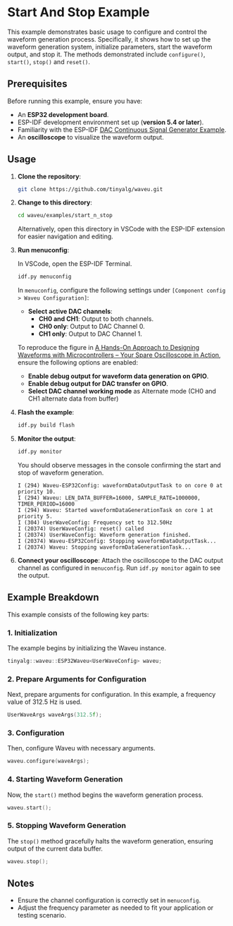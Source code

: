 # Start And Stop Example

This example demonstrates basic usage to configure and control the waveform generation process. Specifically, it shows how to set up the waveform generation system, initialize parameters, start the waveform output, and stop it. The methods demonstrated include `configure()`, `start()`, `stop()` and `reset()`.

## Prerequisites

Before running this example, ensure you have:

- An **ESP32 development board**.
- ESP-IDF development environment set up (**version 5.4 or later**).
- Familiarity with the ESP-IDF [DAC Continuous Signal Generator Example](https://github.com/espressif/esp-idf/tree/v5.4/examples/peripherals/dac/dac_continuous/signal_generator).
- An **oscilloscope** to visualize the waveform output.

## Usage

1. **Clone the repository**:
   ```bash
   git clone https://github.com/tinyalg/waveu.git
   ```

2. **Change to this directory**:
   ```bash
   cd waveu/examples/start_n_stop
   ```
   Alternatively, open this directory in VSCode with the ESP-IDF extension for easier navigation and editing.

3. **Run menuconfig**:

   In VSCode, open the ESP-IDF Terminal.
   ```bash
   idf.py menuconfig
   ```
   In `menuconfig`, configure the following
   settings under `[Component config > Waveu Configuration]`:

   - **Select active DAC channels**:
     - **CH0 and CH1**: Output to both channels.
     - **CH0 only**: Output to DAC Channel 0.
     - **CH1 only**: Output to DAC Channel 1.  

   To reproduce the figure in [A Hands-On Approach to Designing Waveforms with Microcontrollers – Your Spare Oscilloscope in Action](https://doi.org/10.5281/zenodo.14651345), ensure the following options are enabled:
   - **Enable debug output for waveform data generation on GPIO**.
   - **Enable debug output for DAC transfer on GPIO**.
   - **Select DAC channel working mode** as Alternate mode (CH0 and CH1 alternate data from buffer)

4. **Flash the example**:
   ```bash
   idf.py build flash
   ```

5. **Monitor the output**:
   ```bash
   idf.py monitor
   ```
   You should observe messages in the console confirming the start and stop of waveform generation.
   ```plaintext
   I (294) Waveu-ESP32Config: waveformDataOutputTask to on core 0 at priority 10.
   I (294) Waveu: LEN_DATA_BUFFER=16000, SAMPLE_RATE=1000000, TIMER_PERIOD=16000
   I (294) Waveu: Started waveformDataGenerationTask on core 1 at priority 5.
   I (304) UserWaveConfig: Frequency set to 312.50Hz
   I (20374) UserWaveConfig: reset() called
   I (20374) UserWaveConfig: Waveform generation finished.
   I (20374) Waveu-ESP32Config: Stopping waveformDataOutputTask...
   I (20374) Waveu: Stopping waveformDataGenerationTask...
   ```

6. **Connect your oscilloscope**:
   Attach the oscilloscope to the DAC output channel as configured in `menuconfig`.
   Run `idf.py monitor` again to see the output.

## Example Breakdown

This example consists of the following key parts:

### 1. Initialization
The example begins by initializing the Waveu instance.

```cpp
tinyalg::waveu::ESP32Waveu<UserWaveConfig> waveu;
```

### 2. Prepare Arguments for Configuration
Next, prepare arguments for configuration. In this example, a frequency value of 312.5 Hz is used.

```cpp
UserWaveArgs waveArgs(312.5f);
```

### 3. Configuration
Then, configure Waveu with necessary arguments.

```cpp
waveu.configure(waveArgs);
```

### 4. Starting Waveform Generation
Now, the `start()` method begins the waveform generation process.

```cpp
waveu.start();
```

### 5. Stopping Waveform Generation
The `stop()` method gracefully halts the waveform generation, ensuring output of the current data buffer.

```cpp
waveu.stop();
```

## Notes
- Ensure the channel configuration is correctly set in `menuconfig`.
- Adjust the frequency parameter as needed to fit your application or testing scenario.
